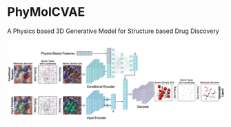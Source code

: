 # PhyMolCVAE
A Physics based 3D Generative Model for Structure based Drug Discovery

<img src="phy-CVAE-Overview.png">
